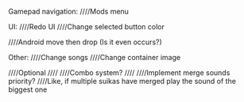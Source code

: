 ﻿Gamepad navigation:
////Mods menu

UI:
////Redo UI
////Change selected button color

////Android move then drop (Is it even occurs?)

Other:
////Change songs
////Change container image

////Optional
////
////Combo system?
////
////Implement merge sounds priority?
////Like, if multiple suikas have merged play the sound of the biggest one